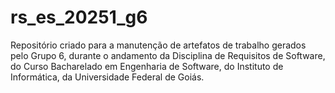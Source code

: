 # rs_es_20251_g6
Repositório criado para a manutenção de artefatos de trabalho gerados pelo Grupo 6, durante o andamento da Disciplina de Requisitos de Software, do Curso Bacharelado em Engenharia de Software, do Instituto de Informática, da Universidade Federal de Goiás.
